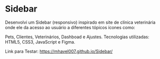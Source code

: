 # Sidebar

Desenvolvi um Sidebar (responsivo) inspirado em site de clínica veterinária onde ele da acesso ao usuário a diferentes tópicos  ícones como:  

Pets, Clientes, Veterinários, Dashboad e Ajustes.
Tecnologias utilizadas: HTML5, CSS3, JavaScript e Figma. 

Link para Testar: https://mhavel007.github.io/Sidebar/
